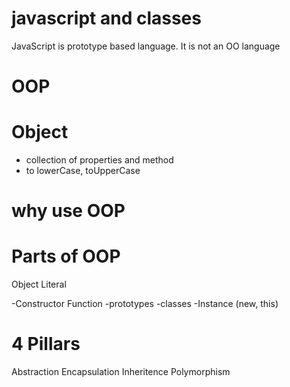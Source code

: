 # javascript and classes
JavaScript is prototype based language. It is not an OO language

# OOP

# Object
- collection of properties and method
- to lowerCase, toUpperCase

# why use OOP

# Parts of OOP
Object Literal

-Constructor Function
-prototypes
-classes
-Instance (new, this)

# 4 Pillars
Abstraction
Encapsulation
Inheritence
Polymorphism